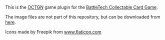 This is the [OCTGN](https://www.octgn.net/) game plugin for the [BattleTech Collectable Card Game](https://www.sarna.net/wiki/BattleTech_Trading_Card_Game).

The image files are not part of this repository, but can be downloaded from [here](https://drive.google.com/u/0/uc?id=184vdadyOAszmQPBWnHkvvwOf2dPX7Ltg&export=download).

Icons made by Freepik from www.flaticon.com